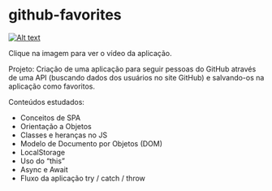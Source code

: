 # github-favorites

[![Alt text](https://img.youtube.com/vi/7H8n1aDrSS8/0.jpg)](https://www.youtube.com/watch?v=7H8n1aDrSS8)

Clique na imagem para ver o vídeo da aplicação. 

Projeto: Criação de uma aplicação para seguir pessoas do GitHub através de uma API (buscando dados dos usuários no site GitHub) e salvando-os na aplicação como favoritos.

Conteúdos estudados:

- Conceitos de SPA
- Orientação a Objetos
- Classes e heranças no JS
- Modelo de Documento por Objetos (DOM)
- LocalStorage
- Uso do “this”
- Async e Await
- Fluxo da aplicação try / catch / throw
